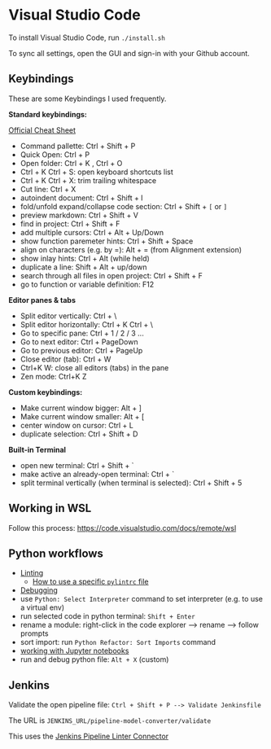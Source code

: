 # Visual Studio Code

To install Visual Studio Code, run `./install.sh`

To sync all settings, open the GUI and sign-in with your Github account.



## Keybindings

These are some Keybindings I used frequently.

**Standard keybindings:**

[Official Cheat Sheet](https://code.visualstudio.com/shortcuts/keyboard-shortcuts-windows.pdf)

- Command pallette: Ctrl + Shift + P
- Quick Open: Ctrl + P
- Open folder: Ctrl + K , Ctrl + O
- Ctrl + K Ctrl + S: open keyboard shortcuts list
- Ctrl + K Ctrl + X: trim trailing whitespace
- Cut line: Ctrl + X
- autoindent document: Ctrl + Shift + I
- fold/unfold expand/collapse code section: Ctrl + Shift + `[` or `]`
- preview markdown: Ctrl + Shift + V
- find in project: Ctrl + Shift + F
- add multiple cursors: Ctrl + Alt + Up/Down
- show function paremeter hints: Ctrl + Shift + Space
- align on characters (e.g. by =): Alt + = (from Alignment extension)
- show inlay hints: Ctrl + Alt (while held)
- duplicate a line: Shift + Alt + up/down
- search through all files in open project: Ctrl + Shift + F
- go to function or variable definition: F12


**Editor panes & tabs**

- Split editor vertically: Ctrl + \
- Split editor horizontally: Ctrl + K  Ctrl + \
- Go to specific pane: Ctrl + 1 / 2 / 3 ...
- Go to next editor: Ctrl + PageDown
- Go to previous editor: Ctrl + PageUp
- Close editor (tab): Ctrl + W
- Ctrl+K W: close all editors (tabs) in the pane
- Zen mode: Ctrl+K Z


**Custom keybindings:**

- Make current window bigger: Alt + ]
- Make current window smaller: Alt + [
- center window on cursor: Ctrl + L
- duplicate selection: Ctrl + Shift + D


**Built-in Terminal**

- open new terminal: Ctrl + Shift + `
- make active an already-open terminal: Ctrl + `
- split terminal vertically (when terminal is selected): Ctrl + Shift + 5


## Working in WSL

Follow this process: https://code.visualstudio.com/docs/remote/wsl


## Python workflows

- [Linting](https://code.visualstudio.com/docs/python/linting)
  - [How to use a specific `pylintrc` file](https://stackoverflow.com/a/64200814/)
- [Debugging](https://code.visualstudio.com/docs/python/debugging)
- use `Python: Select Interpreter` command to set interpreter (e.g. to use a virtual env)
- run selected code in python terminal: `Shift + Enter`
- rename a module: right-click in the code explorer --> rename --> follow prompts
- sort import: run `Python Refactor: Sort Imports` command
- [working with Jupyter notebooks](https://code.visualstudio.com/docs/python/jupyter-support-py)
- run and debug python file: `Alt + X` (custom)


## Jenkins

Validate the open pipeline file: `Ctrl + Shift + P --> Validate Jenkinsfile`

The URL is `JENKINS_URL/pipeline-model-converter/validate`

This uses the [Jenkins Pipeline Linter Connector](https://marketplace.visualstudio.com/items?itemName=janjoerke.jenkins-pipeline-linter-connector)